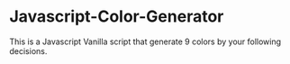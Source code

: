 # Javascript-Color-Generator
This is a Javascript Vanilla script that generate 9 colors by your following decisions.
